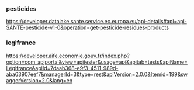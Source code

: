 
### pesticides
https://developer.datalake.sante.service.ec.europa.eu/api-details#api=api-SANTE-pesticide-v1-0&operation=get-pesticide-residues-products

### legifrance
https://developer.aife.economie.gouv.fr/index.php?option=com_apiportal&view=apitester&usage=api&apitab=tests&apiName=Légifrance&apiId=7daab368-e9f3-4511-989d-aba63907eef7&managerId=3&type=rest&apiVersion=2.0.0&Itemid=199&swaggerVersion=2.0&lang=en
